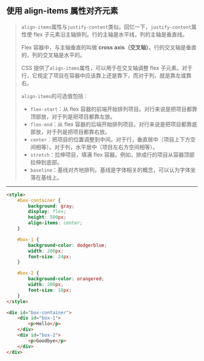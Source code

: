 ## 使用 align-items 属性对齐元素

> `align-items`属性与`justify-content`类似。回忆一下，`justify-content`属性使 flex 子元素沿主轴排列。行的主轴是水平线，列的主轴是垂直线。
>
> Flex 容器中，与主轴垂直的叫做 **cross axis（交叉轴）**。行的交叉轴是垂直的，列的交叉轴是水平的。
>
> CSS 提供了`align-items`属性，可以用于在交叉轴调整 flex 子元素。对于行，它规定了项目在容器中应该靠上还是靠下，而对于列，就是靠左或靠右。
>
> `align-items`的可选值包括：
>
> - `flex-start`：从 flex 容器的前端开始排列项目。对行来说是把项目都靠顶部放，对于列是把项目都靠左放。
> - `flex-end`：从 flex 容器的后端开始排列项目。对行来说是把项目都靠底部放，对于列是把项目都靠右放。
> - `center`：把项目的位置调整到中间。对于行，垂直居中（项目上下方空间相等）。对于列，水平居中（项目左右方空间相等）。
> - `stretch`：拉伸项目，填满 flex 容器。例如，排成行的项目从容器顶部拉伸到底部。
> - `baseline`：基线对齐地排列。基线是字体相关的概念，可以认为字体坐落在基线上。

------

```html
<style>
	#box-container {
		background: gray;
		display: flex;
		height: 500px;
		align-items: center;
	}

	#box-1 {
		background-color: dodgerblue;
		width: 200px;
		font-size: 24px;
	}

	#box-2 {
		background-color: orangered;
		width: 200px;
		font-size: 18px;
	}
</style>

<div id="box-container">
	<div id="box-1">
		<p>Hello</p>
	</div>
	<div id="box-2">
		<p>Goodbye</p>
	</div>
</div>
```